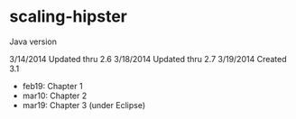 scaling-hipster
===============
Java version 

3/14/2014 Updated thru 2.6
3/18/2014 Updated thru 2.7
3/19/2014 Created 3.1

- feb19: Chapter 1
- mar10: Chapter 2
- mar19: Chapter 3 (under Eclipse)

